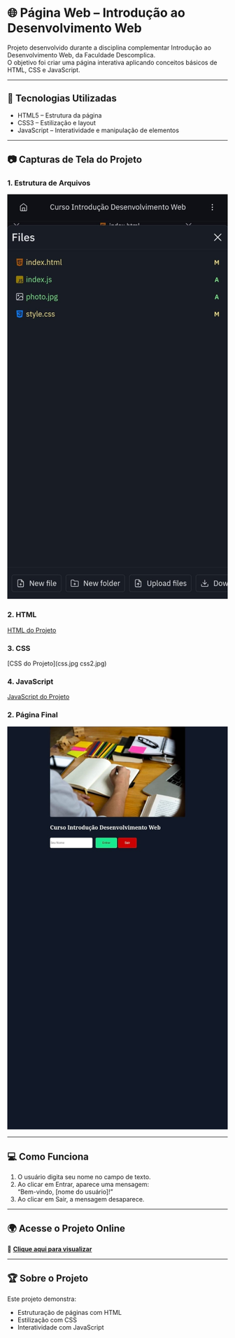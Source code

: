 # 🌐 Página Web – Introdução ao Desenvolvimento Web

Projeto desenvolvido durante a disciplina complementar Introdução ao Desenvolvimento Web, da Faculdade Descomplica.  
O objetivo foi criar uma página interativa aplicando conceitos básicos de HTML, CSS e JavaScript.

---

## 📌 Tecnologias Utilizadas
- HTML5 – Estrutura da página  
- CSS3 – Estilização e layout  
- JavaScript – Interatividade e manipulação de elementos

---

## 📷 Capturas de Tela do Projeto
### 1. Estrutura de Arquivos
![Estrutura do Projeto](estrutura.jpg)

### 2. HTML
[HTML do Projeto](html.jpg)

### 3. CSS
[CSS do Projeto](css.jpg css2.jpg)

### 4. JavaScript
[JavaScript do Projeto](javascript.jpg)

### 2. Página Final
![Página Final](pagina_web.jpg)

---

## 💻 Como Funciona
1. O usuário digita seu nome no campo de texto.  
2. Ao clicar em Entrar, aparece uma mensagem:  
   “Bem-vindo, [nome do usuário]!”  
3. Ao clicar em Sair, a mensagem desaparece.

---

## 🌍 Acesse o Projeto Online
🔗 **[Clique aqui para visualizar](https://e45746a3-5e75-4efe-ae83-a48c759f4d14-00-346seqztljike.worf.replit.dev/)**

---

## 🏆 Sobre o Projeto
Este projeto demonstra:  
- Estruturação de páginas com HTML  
- Estilização com CSS  
- Interatividade com JavaScript
